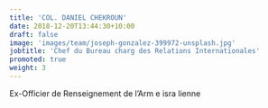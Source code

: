 ```yaml
---
title: 'COL. DANIEL CHEKROUN'
date: 2018-12-20T13:44:30+10:00
draft: false
image: 'images/team/joseph-gonzalez-399972-unsplash.jpg'
jobtitle: 'Chef du Bureau charg des Relations Internationales'
promoted: true
weight: 3
---
```


Ex-Officier de Renseignement de l’Arm e isra lienne
